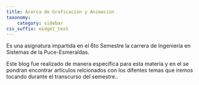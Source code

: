 ```yaml
---
title: Acerca de Graficación y Animación
taxonomy:
    category: sidebar
css_suffix: widget_text
---
```


Es una asignatura impartida en el 6to Semestre la carrera de Ingeniería en Sistemas de la Puce-Esmeraldas.

Este blog fue realizado de manera específica para esta materia y en el se pondran encontrar artículos relcionados con los difentes temas que iremos tocando durante el transcurso del semestre..
